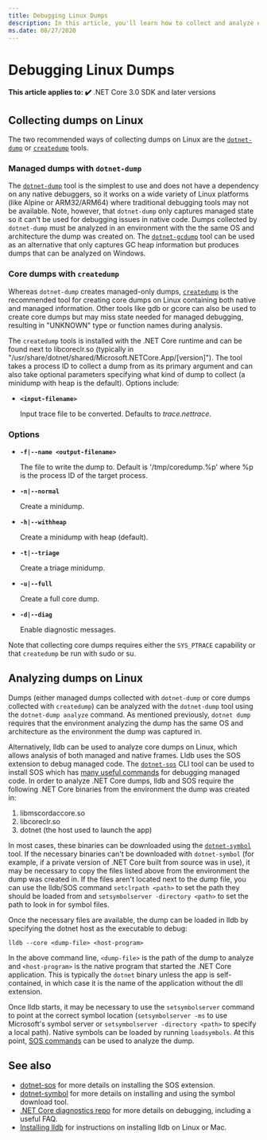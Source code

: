 ```yaml
---
title: Debugging Linux Dumps
description: In this article, you'll learn how to collect and analyze dumps from Linux environments.
ms.date: 08/27/2020
---
```


# Debugging Linux Dumps

**This article applies to: ✔️** .NET Core 3.0 SDK and later versions

## Collecting dumps on Linux

The two recommended ways of collecting dumps on Linux are the [`dotnet-dump`](dotnet-dump.md) or [`createdump`](https://github.com/dotnet/runtime/blob/master/docs/design/coreclr/botr/xplat-minidump-generation.md) tools.

### Managed dumps with `dotnet-dump`

The [`dotnet-dump`](dotnet-dump.md) tool is the simplest to use and does not have a dependency on any native debuggers, so it works on a wide variety of Linux platforms (like Alpine or ARM32/ARM64) where traditional debugging tools may not be available. Note, however, that `dotnet-dump` only captures managed state so it can't be used for debugging issues in native code. Dumps collected by `dotnet-dump` must be analyzed in an environment with the the same OS and architecture the dump was created on. The [`dotnet-gcdump`](dotnet-gcdump.md) tool can be used as an alternative that only captures GC heap information but produces dumps that can be analyzed on Windows.

### Core dumps with `createdump`

Whereas `dotnet-dump` creates managed-only dumps, [`createdump`](https://github.com/dotnet/runtime/blob/master/docs/design/coreclr/botr/xplat-minidump-generation.md) is the recommended tool for creating core dumps on Linux containing both native and managed information. Other tools like gdb or gcore can also be used to create core dumps but may miss state needed for managed debugging, resulting in "UNKNOWN" type or function names during analysis.

The `createdump` tools is installed with the .NET Core runtime and can be found next to libcoreclr.so (typically in "/usr/share/dotnet/shared/Microsoft.NETCore.App/[version]"). The tool takes a process ID to collect a dump from as its primary argument and can also take optional parameters specifying what kind of dump to collect (a minidump with heap is the default). Options include:

- **`<input-filename>`**

  Input trace file to be converted. Defaults to *trace.nettrace*.

### Options

- **`-f|--name <output-filename>`**

  The file to write the dump to. Default is '/tmp/coredump.%p' where %p is the process ID of the target process.

- **`-n|--normal`**

  Create a minidump.

- **`-h|--withheap`**

  Create a minidump with heap (default).

- **`-t|--triage`**

  Create a triage minidump.

- **`-u|--full`**

  Create a full core dump.

- **`-d|--diag`**

  Enable diagnostic messages.

Note that collecting core dumps requires either the `SYS_PTRACE` capability or that `createdump` be run with sudo or su.

## Analyzing dumps on Linux

Dumps (either managed dumps collected with `dotnet-dump` or core dumps collected with `createdump`) can be analyzed with the `dotnet-dump` tool using the `dotnet-dump analyze` command. As mentioned previously, `dotnet dump` requires that the environment analyzing the dump has the same OS and architecture as the environment the dump was captured in.

Alternatively, lldb can be used to analyze core dumps on Linux, which allows analysis of both managed and native frames. Lldb uses the SOS extension to debug managed code. The [`dotnet-sos`](dotnet-sos.md) CLI tool can be used to install SOS which has [many useful commands](https://github.com/dotnet/diagnostics/blob/master/documentation/sos-debugging-extension.md) for debugging managed code. In order to analyze .NET Core dumps, lldb and SOS require the following .NET Core binaries from the environment the dump was created in:

1. libmscordaccore.so
2. libcoreclr.so
3. dotnet (the host used to launch the app)

In most cases, these binaries can be downloaded using the [`dotnet-symbol`](dotnet-symbol.md) tool. If the necessary binaries can't be downloaded with `dotnet-symbol` (for example, if a private version of .NET Core built from source was in use), it may be necessary to copy the files listed above from the environment the dump was created in. If the files aren't located next to the dump file, you can use the lldb/SOS command `setclrpath <path>` to set the path they should be loaded from and `setsymbolserver -directory <path>` to set the path to look in for symbol files.

Once the necessary files are available, the dump can be loaded in lldb by specifying the dotnet host as the executable to debug:

```console
lldb --core <dump-file> <host-program>
```

In the above command line, `<dump-file>` is the path of the dump to analyze and `<host-program>` is the native program that started the .NET Core application. This is typically the `dotnet` binary unless the app is self-contained, in which case it is the name of the application without the dll extension.

Once lldb starts, it may be necessary to use the `setsymbolserver` command to point at the correct symbol location (`setsymbolserver -ms` to use Microsoft's symbol server or `setsymbolserver -directory <path>` to specify a local path). Native symbols can be loaded by running `loadsymbols`. At this point, [SOS commands](https://github.com/dotnet/diagnostics/blob/master/documentation/sos-debugging-extension.md) can be used to analyze the dump.

## See also

- [dotnet-sos](dotnet-sos.md) for more details on installing the SOS extension.
- [dotnet-symbol](dotnet-symbol.md) for more details on installing and using the symbol download tool.
- [.NET Core diagnostics repo](https://github.com/dotnet/diagnostics/blob/master/documentation/) for more details on debugging, including a useful FAQ.
- [Installing lldb](https://github.com/dotnet/diagnostics/blob/master/documentation/sos.md#getting-lldb) for instructions on installing lldb on Linux or Mac.
